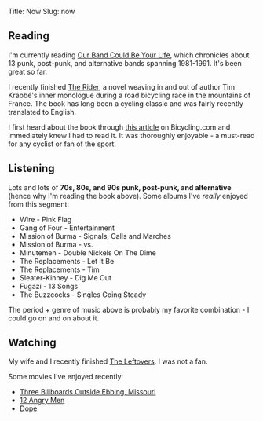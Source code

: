 Title: Now
Slug: now

## Reading
I'm currently reading [Our Band Could Be Your Life](http://amzn.to/2Ctxwqg), which chronicles about 13 punk, post-punk, and alternative bands spanning 1981-1991. It's been great so far.

I recently finished [The Rider](http://amzn.to/2CRVCw0), a novel weaving in and out of author Tim Krabbé's inner monologue during a road bicycling race in the mountains of France. The book has long been a cycling classic and was fairly recently translated to English.

I first heard about the book through [this article](https://www.bicycling.com/culture/think-you-understand-the-rider-think-again) on Bicycling.com and immediately knew I had to read it. It was thoroughly enjoyable - a must-read for any cyclist or fan of the sport.

## Listening
Lots and lots of **70s, 80s, and 90s punk, post-punk, and alternative** (hence why I'm reading the book above). Some albums I've _really_ enjoyed from this segment:

- Wire - Pink Flag
- Gang of Four - Entertainment
- Mission of Burma - Signals, Calls and Marches
- Mission of Burma - vs.
- Minutemen - Double Nickels On The Dime
- The Replacements - Let It Be
- The Replacements - Tim
- Sleater-Kinney - Dig Me Out
- Fugazi - 13 Songs
- The Buzzcocks - Singles Going Steady

The period + genre of music above is probably my favorite combination - I could go on and on about it.

## Watching
My wife and I recently finished [The Leftovers](http://www.imdb.com/title/tt2699128/). I was not a fan.

Some movies I've enjoyed recently:

- [Three Billboards Outside Ebbing, Missouri](http://www.imdb.com/title/tt5027774/?ref_=nv_sr_1)
- [12 Angry Men](http://www.imdb.com/title/tt0050083/?ref_=nv_sr_1)
- [Dope](http://www.imdb.com/title/tt3850214/?ref_=nv_sr_1)



